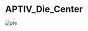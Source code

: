 # APTIV_Die_Center
![pfe](https://github.com/jlassi-marwen/APTIV_Die_Center/assets/151054159/b188dc4b-53d9-44c7-855c-24e09e7780f2)
